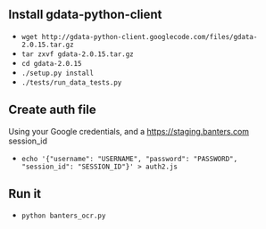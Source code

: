 ## Install gdata-python-client  
* `wget http://gdata-python-client.googlecode.com/files/gdata-2.0.15.tar.gz`  
* `tar zxvf gdata-2.0.15.tar.gz`  
* `cd gdata-2.0.15`  
* `./setup.py install`  
* `./tests/run_data_tests.py`  

## Create auth file
Using your Google credentials, and a https://staging.banters.com session_id
* `echo '{"username": "USERNAME", "password": "PASSWORD", "session_id": "SESSION_ID"}' > auth2.js`  

## Run it
* `python banters_ocr.py`